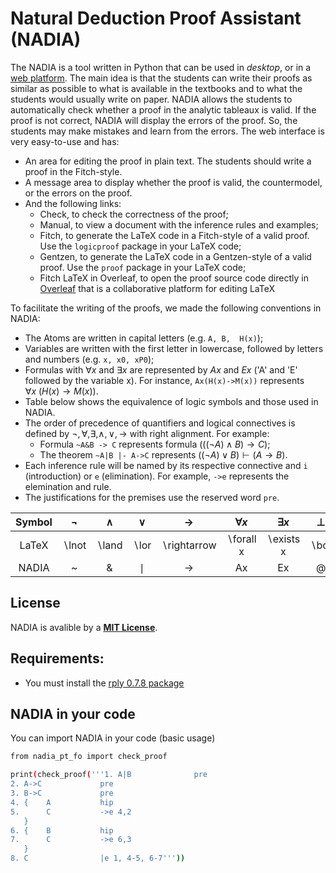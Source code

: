 # Natural Deduction Proof Assistant (NADIA)

The NADIA is a tool written in Python that can be used in *desktop*, or in a [web platform](https://sistemas.quixada.ufc.br/nadia/). The main idea is that the students can write their proofs as similar as possible to what is available in the textbooks and to what the students would usually write on paper. NADIA allows the students to automatically check whether a proof in the analytic tableaux is valid. If the proof is not correct, NADIA will display the errors of the proof. So, the students may make mistakes and learn from the errors. The web interface is very easy-to-use and has: 
- An area for editing the proof in plain text. The students should write a proof in the Fitch-style.
- A message area to display whether the proof is valid, the countermodel, or the errors on the proof.
- And the following links: 
  - Check, to check the correctness of the proof; 
  - Manual, to view a document with the inference rules and examples; 
  - Fitch, to generate the LaTeX code in a Fitch-style of a valid proof. Use the `logicproof` package in your LaTeX code; 
  - Gentzen, to generate the LaTeX code in a Gentzen-style of a valid proof. Use the `proof` package in your LaTeX code; 
  - Fitch LaTeX in Overleaf, to open the proof source code directly in [Overleaf](http://overleaf.com/) that is a collaborative platform for editing LaTeX

To facilitate the writing of the proofs, we made the following conventions in NADIA:
- The Atoms are written in capital letters (e.g. `A, B,  H(x)`);
- Variables are written with the first letter in lowercase, followed by letters and numbers (e.g. `x, x0, xP0`);
- Formulas with $\forall x$ and $\exists x$ are represented by $Ax$ and $Ex$ ('A' and 'E' followed by the variable x). For instance, `Ax(H(x)->M(x))` represents $\forall x~(H(x)\rightarrow M(x))$.
- Table below shows the equivalence of logic symbols and those used in NADIA.
- The order of precedence of quantifiers and logical connectives is defined by $\lnot,\forall,\exists,\wedge,\vee,\rightarrow$ with right alignment. For example:
  - Formula `~A&B -> C` represents formula $(((\lnot A)\land B)\rightarrow C)$;
  - The theorem `~A|B |- A->C` represents $((\lnot A)\vee B)\vdash (A\rightarrow B)$.
- Each inference rule will be named by its respective connective and `i` (introduction) or `e` (elimination). For example, `->e` represents the elemination and rule. 
- The justifications for the premises use the reserved word `pre`.

| Symbol |  $\lnot$ | $\land$ | $\lor$ | $\rightarrow$ | $\forall x$ | $\exists x$ | $\bot$ | box | $\vdash$ |
| :---:  |  :---:  | :---: | :---:  | :---:  | :---:  | :---:  | :---:  | :---:  | :---: |
| LaTeX  |  $\backslash\textrm{lnot}$ | $\backslash\textrm{land}$ | $\backslash\textrm{lor}$ | $\backslash\textrm{rightarrow}$ | $\backslash\textrm{forall x}$ | $\backslash\textrm{exists x}$ | $\backslash\textrm{bot}$ | $[.~]$ | $\backslash\textrm{vdash}$ |
| NADIA |  ~  | \& | $\mid$ | -> | Ax | Ex | @  | { } | \|- |

## License
NADIA is avalible by a [**MIT License**](LICENSE.txt).

## Requirements:
- You must install the [rply 0.7.8 package](https://pypi.org/project/rply/)

## NADIA in your code
You can import NADIA in your code (basic usage)
```bash
from nadia_pt_fo import check_proof

print(check_proof('''1. A|B              pre
2. A->C             pre
3. B->C             pre
4. {    A           hip
5.      C           ->e 4,2
   } 
6. {    B           hip
7.      C           ->e 6,3
   }
8. C                |e 1, 4-5, 6-7'''))
```